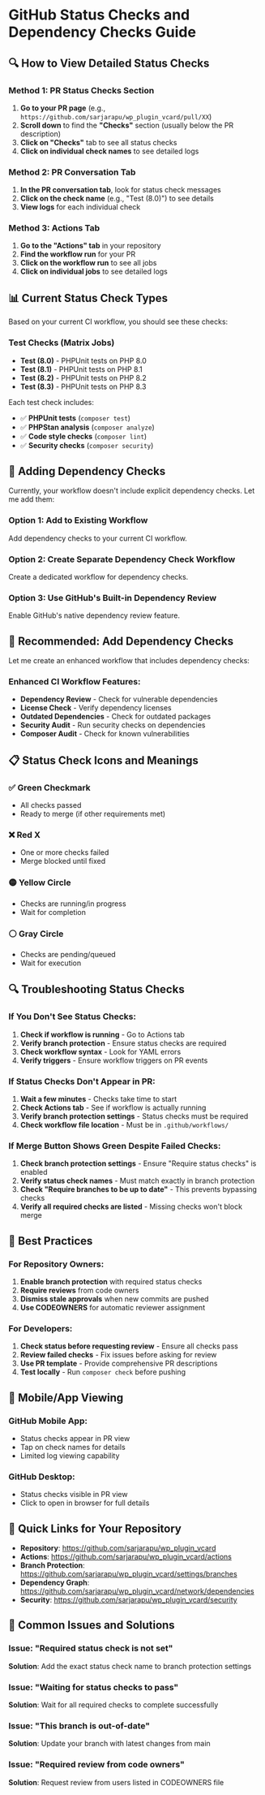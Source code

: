 # GitHub Status Checks and Dependency Checks Guide

## 🔍 How to View Detailed Status Checks

### Method 1: PR Status Checks Section
1. **Go to your PR page** (e.g., `https://github.com/sarjarapu/wp_plugin_vcard/pull/XX`)
2. **Scroll down** to find the **"Checks"** section (usually below the PR description)
3. **Click on "Checks"** tab to see all status checks
4. **Click on individual check names** to see detailed logs

### Method 2: PR Conversation Tab
1. **In the PR conversation tab**, look for status check messages
2. **Click on the check name** (e.g., "Test (8.0)") to see details
3. **View logs** for each individual check

### Method 3: Actions Tab
1. **Go to the "Actions" tab** in your repository
2. **Find the workflow run** for your PR
3. **Click on the workflow run** to see all jobs
4. **Click on individual jobs** to see detailed logs

## 📊 Current Status Check Types

Based on your current CI workflow, you should see these checks:

### Test Checks (Matrix Jobs)
- **Test (8.0)** - PHPUnit tests on PHP 8.0
- **Test (8.1)** - PHPUnit tests on PHP 8.1  
- **Test (8.2)** - PHPUnit tests on PHP 8.2
- **Test (8.3)** - PHPUnit tests on PHP 8.3

Each test check includes:
- ✅ **PHPUnit tests** (`composer test`)
- ✅ **PHPStan analysis** (`composer analyze`)
- ✅ **Code style checks** (`composer lint`)
- ✅ **Security checks** (`composer security`)

## 🔧 Adding Dependency Checks

Currently, your workflow doesn't include explicit dependency checks. Let me add them:

### Option 1: Add to Existing Workflow
Add dependency checks to your current CI workflow.

### Option 2: Create Separate Dependency Check Workflow
Create a dedicated workflow for dependency checks.

### Option 3: Use GitHub's Built-in Dependency Review
Enable GitHub's native dependency review feature.

## 🚀 Recommended: Add Dependency Checks

Let me create an enhanced workflow that includes dependency checks:

### Enhanced CI Workflow Features:
- **Dependency Review** - Check for vulnerable dependencies
- **License Check** - Verify dependency licenses
- **Outdated Dependencies** - Check for outdated packages
- **Security Audit** - Run security checks on dependencies
- **Composer Audit** - Check for known vulnerabilities

## 📋 Status Check Icons and Meanings

### ✅ Green Checkmark
- All checks passed
- Ready to merge (if other requirements met)

### ❌ Red X
- One or more checks failed
- Merge blocked until fixed

### 🟡 Yellow Circle
- Checks are running/in progress
- Wait for completion

### ⚪ Gray Circle
- Checks are pending/queued
- Wait for execution

## 🔍 Troubleshooting Status Checks

### If You Don't See Status Checks:
1. **Check if workflow is running** - Go to Actions tab
2. **Verify branch protection** - Ensure status checks are required
3. **Check workflow syntax** - Look for YAML errors
4. **Verify triggers** - Ensure workflow triggers on PR events

### If Status Checks Don't Appear in PR:
1. **Wait a few minutes** - Checks take time to start
2. **Check Actions tab** - See if workflow is actually running
3. **Verify branch protection settings** - Status checks must be required
4. **Check workflow file location** - Must be in `.github/workflows/`

### If Merge Button Shows Green Despite Failed Checks:
1. **Check branch protection settings** - Ensure "Require status checks" is enabled
2. **Verify status check names** - Must match exactly in branch protection
3. **Check "Require branches to be up to date"** - This prevents bypassing checks
4. **Verify all required checks are listed** - Missing checks won't block merge

## 🎯 Best Practices

### For Repository Owners:
1. **Enable branch protection** with required status checks
2. **Require reviews** from code owners
3. **Dismiss stale approvals** when new commits are pushed
4. **Use CODEOWNERS** for automatic reviewer assignment

### For Developers:
1. **Check status before requesting review** - Ensure all checks pass
2. **Review failed checks** - Fix issues before asking for review
3. **Use PR template** - Provide comprehensive PR descriptions
4. **Test locally** - Run `composer check` before pushing

## 📱 Mobile/App Viewing

### GitHub Mobile App:
- Status checks appear in PR view
- Tap on check names for details
- Limited log viewing capability

### GitHub Desktop:
- Status checks visible in PR view
- Click to open in browser for full details

## 🔗 Quick Links for Your Repository

- **Repository**: https://github.com/sarjarapu/wp_plugin_vcard
- **Actions**: https://github.com/sarjarapu/wp_plugin_vcard/actions
- **Branch Protection**: https://github.com/sarjarapu/wp_plugin_vcard/settings/branches
- **Dependency Graph**: https://github.com/sarjarapu/wp_plugin_vcard/network/dependencies
- **Security**: https://github.com/sarjarapu/wp_plugin_vcard/security

## 🚨 Common Issues and Solutions

### Issue: "Required status check is not set"
**Solution**: Add the exact status check name to branch protection settings

### Issue: "Waiting for status checks to pass"
**Solution**: Wait for all required checks to complete successfully

### Issue: "This branch is out-of-date"
**Solution**: Update your branch with latest changes from main

### Issue: "Required review from code owners"
**Solution**: Request review from users listed in CODEOWNERS file

